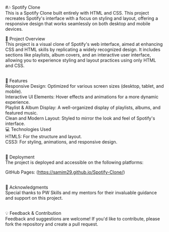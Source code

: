 #🎶 Spotify Clone
<br>
This is a Spotify Clone built entirely with HTML and CSS. This project recreates Spotify's interface with a focus on styling and layout, offering a responsive design that works seamlessly on both desktop and mobile devices.

🌟 Project Overview<br>
This project is a visual clone of Spotify's web interface, aimed at enhancing CSS and HTML skills by replicating a widely recognized design. It includes sections like playlists, album covers, and an interactive user interface, allowing you to experience styling and layout practices using only HTML and CSS.<br><br>

🎨 Features<br>
Responsive Design: Optimized for various screen sizes (desktop, tablet, and mobile).<br>
Interactive UI Elements: Hover effects and animations for a more dynamic experience.<br>
Playlist & Album Display: A well-organized display of playlists, albums, and featured music.<br>
Clean and Modern Layout: Styled to mirror the look and feel of Spotify's interface.<br>
💻 Technologies Used<br>
HTML5: For the structure and layout.<br>
CSS3: For styling, animations, and responsive design.<br><br>


🚀 Deployment<br>
The project is deployed and accessible on the following platforms:<br>

GitHub Pages: (https://samim29.github.io/Spotify-Clone/)<br><br>

🙏 Acknowledgments<br>
Special thanks to PW Skills and my mentors for their invaluable guidance and support on this project.<br><br>

💡 Feedback & Contribution<br>
Feedback and suggestions are welcome! If you'd like to contribute, please fork the repository and create a pull request.

